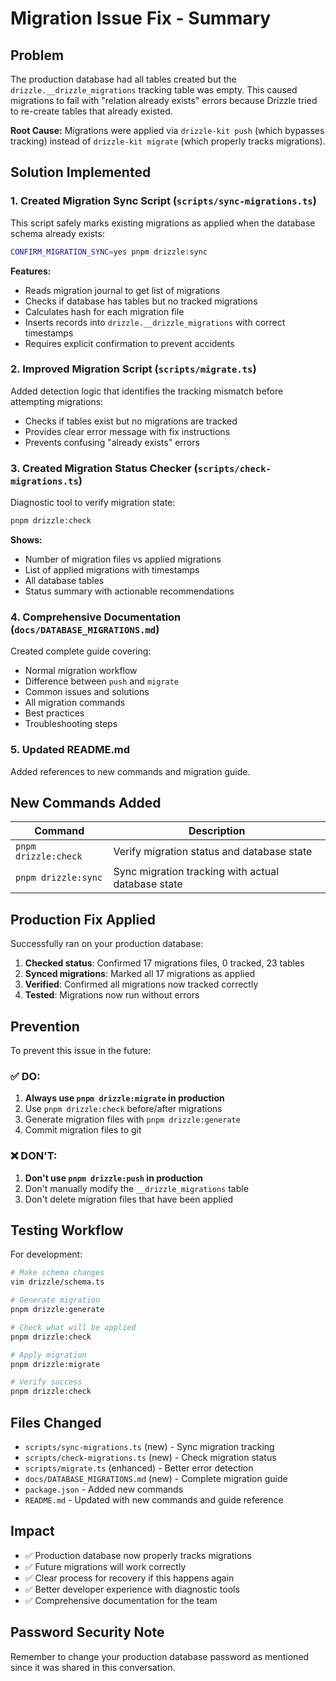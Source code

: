 <!-- SPDX-License-Identifier: Apache-2.0 -->
# Migration Issue Fix - Summary

## Problem

The production database had all tables created but the `drizzle.__drizzle_migrations` tracking table was empty. This caused migrations to fail with "relation already exists" errors because Drizzle tried to re-create tables that already existed.

**Root Cause:** Migrations were applied via `drizzle-kit push` (which bypasses tracking) instead of `drizzle-kit migrate` (which properly tracks migrations).

## Solution Implemented

### 1. Created Migration Sync Script (`scripts/sync-migrations.ts`)

This script safely marks existing migrations as applied when the database schema already exists:

```bash
CONFIRM_MIGRATION_SYNC=yes pnpm drizzle:sync
```

**Features:**
- Reads migration journal to get list of migrations
- Checks if database has tables but no tracked migrations
- Calculates hash for each migration file
- Inserts records into `drizzle.__drizzle_migrations` with correct timestamps
- Requires explicit confirmation to prevent accidents

### 2. Improved Migration Script (`scripts/migrate.ts`)

Added detection logic that identifies the tracking mismatch before attempting migrations:

- Checks if tables exist but no migrations are tracked
- Provides clear error message with fix instructions
- Prevents confusing "already exists" errors

### 3. Created Migration Status Checker (`scripts/check-migrations.ts`)

Diagnostic tool to verify migration state:

```bash
pnpm drizzle:check
```

**Shows:**
- Number of migration files vs applied migrations
- List of applied migrations with timestamps
- All database tables
- Status summary with actionable recommendations

### 4. Comprehensive Documentation (`docs/DATABASE_MIGRATIONS.md`)

Created complete guide covering:
- Normal migration workflow
- Difference between `push` and `migrate`
- Common issues and solutions
- All migration commands
- Best practices
- Troubleshooting steps

### 5. Updated README.md

Added references to new commands and migration guide.

## New Commands Added

| Command | Description |
|---------|-------------|
| `pnpm drizzle:check` | Verify migration status and database state |
| `pnpm drizzle:sync` | Sync migration tracking with actual database state |

## Production Fix Applied

Successfully ran on your production database:

1. **Checked status**: Confirmed 17 migrations files, 0 tracked, 23 tables
2. **Synced migrations**: Marked all 17 migrations as applied
3. **Verified**: Confirmed all migrations now tracked correctly
4. **Tested**: Migrations now run without errors

## Prevention

To prevent this issue in the future:

### ✅ DO:
1. **Always use `pnpm drizzle:migrate` in production**
2. Use `pnpm drizzle:check` before/after migrations
3. Generate migration files with `pnpm drizzle:generate`
4. Commit migration files to git

### ❌ DON'T:
1. **Don't use `pnpm drizzle:push` in production**
2. Don't manually modify the `__drizzle_migrations` table
3. Don't delete migration files that have been applied

## Testing Workflow

For development:
```bash
# Make schema changes
vim drizzle/schema.ts

# Generate migration
pnpm drizzle:generate

# Check what will be applied
pnpm drizzle:check

# Apply migration
pnpm drizzle:migrate

# Verify success
pnpm drizzle:check
```

## Files Changed

- `scripts/sync-migrations.ts` (new) - Sync migration tracking
- `scripts/check-migrations.ts` (new) - Check migration status
- `scripts/migrate.ts` (enhanced) - Better error detection
- `docs/DATABASE_MIGRATIONS.md` (new) - Complete migration guide
- `package.json` - Added new commands
- `README.md` - Updated with new commands and guide reference

## Impact

- ✅ Production database now properly tracks migrations
- ✅ Future migrations will work correctly
- ✅ Clear process for recovery if this happens again
- ✅ Better developer experience with diagnostic tools
- ✅ Comprehensive documentation for the team

## Password Security Note

Remember to change your production database password as mentioned since it was shared in this conversation.
